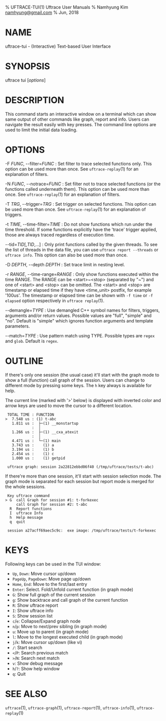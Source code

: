 % UFTRACE-TUI(1) Uftrace User Manuals
% Namhyung Kim <namhyung@gmail.com>
% Jun, 2018

NAME
====
uftrace-tui - (Interactive) Text-based User Interface


SYNOPSIS
========
uftrace tui [*options*]


DESCRIPTION
===========
This command starts an interactive window on a terminal which can show same
output of other commands like graph, report and info.  Users can navigate the
result easily with key presses.  The command line options are used to limit
the initial data loading.


OPTIONS
=======
-F *FUNC*, \--filter=*FUNC*
:   Set filter to trace selected functions only.  This option can be used more
    than once.  See `uftrace-replay`(1) for an explanation of filters.

-N *FUNC*, \--notrace=*FUNC*
:   Set filter not to trace selected functions (or the functions called
    underneath them).  This option can be used more than once.  See
    `uftrace-replay`(1) for an explanation of filters.

-T *TRG*, \--trigger=*TRG*
:   Set trigger on selected functions.  This option can be used more than once.
    See `uftrace-replay`(1) for an explanation of triggers.

-t *TIME*, \--time-filter=*TIME*
:   Do not show functions which run under the time threshold.  If some functions
    explicitly have the 'trace' trigger applied, those are always traced
    regardless of execution time.

\--tid=*TID*[,*TID*,...]
:   Only print functions called by the given threads.  To see the list of
    threads in the data file, you can use `uftrace report --threads` or
    `uftrace info`.  This option can also be used more than once.

-D *DEPTH*, \--depth *DEPTH*
:   Set trace limit in nesting level.

-r *RANGE*, \--time-range=*RANGE*
:   Only show functions executed within the time RANGE.  The RANGE can be
    \<start\>~\<stop\> (separated by "~") and one of \<start\> and \<stop\>
    can be omitted.  The \<start\> and \<stop\> are timestamp or elapsed time
    if they have \<time_unit\> postfix, for example '100us'.  The timestamp or
    elapsed time can be shown with `-f time` or `-f elapsed` option respectively
    in `uftrace replay`(1).

\--demangle=*TYPE*
:   Use demangled C++ symbol names for filters, triggers, arguments and/or
    return values.  Possible values are "full", "simple" and "no".  Default is
    "simple" which ignores function arguments and template parameters.

--match=*TYPE*
:   Use pattern match using TYPE.  Possible types are `regex` and `glob`.
    Default is `regex`.


OUTLINE
=======
If there's only one session (the usual case) it'll start with the graph mode to
show a full (function) call graph of the session.  Users can change to different
mode by pressing some keys.  The `h` key always is available for help.

The current line (marked with '>' below) is displayed with inverted color and
arrow keys are used to move the cursor to a different location.

     TOTAL TIME : FUNCTION
    >  7.548 us : (1) t-abc
       1.811 us :  ├─(1) __monstartup
                :  │
       1.266 us :  ├─(1) __cxa_atexit
                :  │
       4.471 us :  └─(1) main
       3.743 us :    (1) a
       3.194 us :    (1) b
       2.454 us :    (1) c
       1.000 us :    (1) getpid
     
     uftrace graph: session 2a22812ebbd06f40 (/tmp/uftrace/tests/t-abc)

If there're more than one session, it'll start with session selection mode.
The graph mode is separated for each session but report mode is merged for the
whole sessions.

     Key uftrace command
    > G  call Graph for session #1: t-forkexec
         call Graph for session #2: t-abc
      R  Report functions
      I  uftrace Info
      h  Help message
      q  quit
     
     session a27acff69aec5c9c:  exe image: /tmp/uftrace/tests/t-forkexec


KEYS
====
Following keys can be used in the TUI window:

 * `Up`, `Down`:          Move cursor up/down
 * `PageUp`, `PageDown`:  Move page up/down
 * `Home`, `End`:         Move to the first/last entry
 * `Enter`:               Select.  Fold/Unfold current function (in graph mode)
 * `G`:                   Show full graph of the current session
 * `g`:                   Show backtrace and call graph of the current function
 * `R`:                   Show uftrace report
 * `I`:                   Show uftrace info
 * `S`:                   Show session list
 * `c`/`e`:               Collapse/Expand graph node
 * `n`/`p`:               Move to next/prev sibling (in graph mode)
 * `u`:                   Move up to parent (in graph mode)
 * `l`:                   Move to the longest executed child (in graph mode)
 * `j`/`k`:               Move cursor up/down (like vi)
 * `/`:                   Start search
 * `<`/`P`:               Search previous match
 * `>`/`N`:               Search next match
 * `v`:                   Show debug message
 * `h`/`?`:               Show help window
 * `q`:                   Quit


SEE ALSO
========
`uftrace`(1), `uftrace-graph`(1), `uftrace-report`(1), `uftrace-info`(1), `uftrace-replay`(1)
